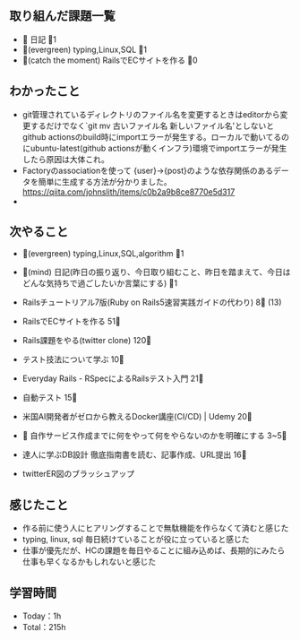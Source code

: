 
## 取り組んだ課題一覧

- :memo: 日記 :tomato:1
- :deciduous_tree:(evergreen) typing,Linux,SQL :tomato:1
- :stars:(catch the moment) RailsでECサイトを作る :tomato:0

## わかったこと

- git管理されているディレクトリのファイル名を変更するときはeditorから変更するだけでなく`git mv 古いファイル名 新しいファイル名'としないとgithub actionsのbuild時にimportエラーが発生する。ローカルで動いてるのにubuntu-latest(github actionsが動くインフラ)環境でimportエラーが発生したら原因は大体これ。
- Factoryのassociationを使って {user}->{post}のような依存関係のあるデータを簡単に生成する方法が分かりました。<https://qiita.com/johnslith/items/c0b2a9b8ce8770e5d317>
-

## 次やること

- :deciduous_tree:(evergreen) typing,Linux,SQL,algorithm :tomato:1
- :memo:(mind) 日記(昨日の振り返り、今日取り組むこと、昨日を踏まえて、今日はどんな気持ちで過ごしたいか言葉にする) :tomato:1

- Railsチュートリアル7版(Ruby on Rails5速習実践ガイドの代わり) 8:tomato: (13)
- RailsでECサイトを作る 51:tomato:
- Rails課題をやる(twitter clone) 120:tomato:
- テスト技法について学ぶ 10:tomato:
- Everyday Rails - RSpecによるRailsテスト入門 21:tomato:
- 自動テスト 15:tomato:
- 米国AI開発者がゼロから教えるDocker講座(CI/CD) | Udemy 20:tomato:
- :compass: 自作サービス作成までに何をやって何をやらないのかを明確にする 3~5:tomato:

- 達人に学ぶDB設計 徹底指南書を読む、記事作成、URL提出 16:tomato:
- twitterER図のブラッシュアップ

## 感じたこと

- 作る前に使う人にヒアリングすることで無駄機能を作らなくて済むと感じた
- typing, linux, sql 毎日続けていることが役に立っていると感じた
- 仕事が優先だが、HCの課題を毎日やることに組み込めば、長期的にみたら仕事も早くなるかもしれないと感じた

## 学習時間

- Today：1h
- Total：215h
